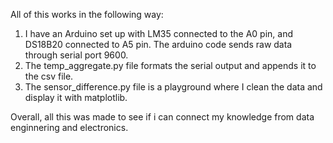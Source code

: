 All of this works in the following way:

1. I have an Arduino set up with LM35 connected to the A0 pin, and DS18B20 connected to A5 pin. The arduino code sends raw data through serial port 9600.
2. The temp_aggregate.py file formats the serial output and appends it to the csv file.
3. The sensor_difference.py file is a playground where I clean the data and display it with matplotlib.

Overall, all this was made to see if i can connect my knowledge from data enginnering and electronics.
